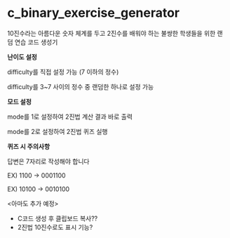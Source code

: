 # c_binary_exercise_generator

10진수라는 아름다운 숫자 체계를 두고 2진수를 배워야 하는 불쌍한 학생들을 위한 랜덤 연습 코드 생성기


**난이도 설정**

difficulty를 직접 설정 가능 (7 이하의 정수)

difficulty를 3~7 사이의 정수 중 랜덤한 하나로 설정 가능


**모드 설정**

mode를 1로 설정하여 2진법 계산 결과 바로 출력

mode를 2로 설정하여 2진법 퀴즈 실행


**퀴즈 시 주의사항**


답변은 7자리로 작성해야 합니다

EX) 1100 -> 0001100

EX) 10100 -> 0010100


<아마도 추가 예정>
- C코드 생성 후 클립보드 복사??
- 2진법 10진수로도 표시 기능?
